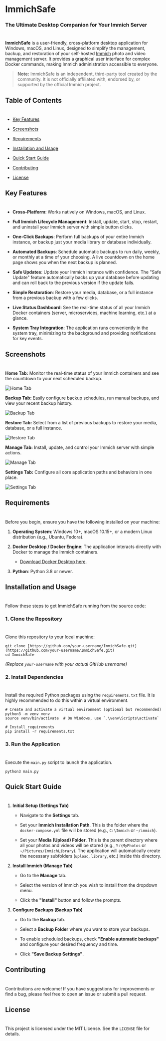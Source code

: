 # ImmichSafe

### The Ultimate Desktop Companion for Your Immich Server

# 

**ImmichSafe** is a user-friendly, cross-platform desktop application for Windows, macOS, and Linux, designed to simplify the management, backup, and restoration of your self-hosted [Immich](https://immich.app/ "null") photo and video management server. It provides a graphical user interface for complex Docker commands, making Immich administration accessible to everyone.

> **Note:** ImmichSafe is an independent, third-party tool created by the community. It is not officially affiliated with, endorsed by, or supported by the official Immich project.

## Table of Contents

# 

-   [Key Features](https://www.google.com/search?q=%23key-features "null")
    
-   [Screenshots](https://www.google.com/search?q=%23screenshots "null")
    
-   [Requirements](https://www.google.com/search?q=%23requirements "null")
    
-   [Installation and Usage](https://www.google.com/search?q=%23installation-and-usage "null")
    
-   [Quick Start Guide](https://www.google.com/search?q=%23quick-start-guide "null")
    
-   [Contributing](https://www.google.com/search?q=%23contributing "null")
    
-   [License](https://www.google.com/search?q=%23license "null")
    

## Key Features

# 

-   **Cross-Platform**: Works natively on Windows, macOS, and Linux.
    
-   **Full Immich Lifecycle Management**: Install, update, start, stop, restart, and uninstall your Immich server with simple button clicks.
    
-   **One-Click Backups**: Perform full backups of your entire Immich instance, or backup just your media library or database individually.
    
-   **Automated Backups**: Schedule automatic backups to run daily, weekly, or monthly at a time of your choosing. A live countdown on the home page shows you when the next backup is planned.
    
-   **Safe Updates**: Update your Immich instance with confidence. The "Safe Update" feature automatically backs up your database before updating and can roll back to the previous version if the update fails.
    
-   **Simple Restoration**: Restore your media, database, or a full instance from a previous backup with a few clicks.
    
-   **Live Status Dashboard**: See the real-time status of all your Immich Docker containers (server, microservices, machine learning, etc.) at a glance.
    
-   **System Tray Integration**: The application runs conveniently in the system tray, minimizing to the background and providing notifications for key events.
    

## Screenshots

# 

**Home Tab:** Monitor the real-time status of your Immich containers and see the countdown to your next scheduled backup.

![Home Tab](https://github.com/epichfallen/ImmichSafe/blob/main/assets/screenshots/home-tab.png)

**Backup Tab:** Easily configure backup schedules, run manual backups, and view your recent backup history.

![Backup Tab](https://github.com/epichfallen/ImmichSafe/blob/main/assets/screenshots/backup-tab.png)

**Restore Tab:** Select from a list of previous backups to restore your media, database, or a full instance.

![Restore Tab](https://github.com/epichfallen/ImmichSafe/blob/main/assets/screenshots/restore-tab.png)

**Manage Tab:** Install, update, and control your Immich server with simple actions.

![Manage Tab](https://github.com/epichfallen/ImmichSafe/blob/main/assets/screenshots/manage-tab.png)

**Settings Tab:** Configure all core application paths and behaviors in one place.

![Settings Tab](https://github.com/epichfallen/ImmichSafe/blob/main/assets/screenshots/settings-tab.png)

## Requirements

# 

Before you begin, ensure you have the following installed on your machine:

1.  **Operating System**: Windows 10+, macOS 10.15+, or a modern Linux distribution (e.g., Ubuntu, Fedora).
    
2.  **Docker Desktop / Docker Engine**: The application interacts directly with Docker to manage the Immich containers.
    
    -   [Download Docker Desktop here](https://www.docker.com/products/docker-desktop/ "null").
        
3.  **Python**: Python 3.8 or newer.
    

## Installation and Usage

# 

Follow these steps to get ImmichSafe running from the source code:

### 1\. Clone the Repository

# 

Clone this repository to your local machine:

    git clone [https://github.com/your-username/ImmichSafe.git](https://github.com/your-username/ImmichSafe.git)
    cd ImmichSafe
    

_(Replace `your-username` with your actual GitHub username)_

### 2\. Install Dependencies

# 

Install the required Python packages using the `requirements.txt` file. It is highly recommended to do this within a virtual environment.

    # Create and activate a virtual environment (optional but recommended)
    python3 -m venv venv
    source venv/bin/activate  # On Windows, use `.\venv\Scripts\activate`
    
    # Install requirements
    pip install -r requirements.txt
    

### 3\. Run the Application

# 

Execute the `main.py` script to launch the application.

    python3 main.py
    

## Quick Start Guide

# 

1.  **Initial Setup (Settings Tab)**
    
    -   Navigate to the **Settings** tab.
        
    -   Set your **Immich Installation Path**. This is the folder where the `docker-compose.yml` file will be stored (e.g., `C:\Immich` or `~/immich`).
        
    -   Set your **Media (Upload) Folder**. This is the parent directory where all your photos and videos will be stored (e.g., `Y:\MyPhotos` or `~/Pictures/ImmichLibrary`). The application will automatically create the necessary subfolders (`upload`, `library`, etc.) inside this directory.
        
2.  **Install Immich (Manage Tab)**
    
    -   Go to the **Manage** tab.
        
    -   Select the version of Immich you wish to install from the dropdown menu.
        
    -   Click the **"Install"** button and follow the prompts.
        
3.  **Configure Backups (Backup Tab)**
    
    -   Go to the **Backup** tab.
        
    -   Select a **Backup Folder** where you want to store your backups.
        
    -   To enable scheduled backups, check **"Enable automatic backups"** and configure your desired frequency and time.
        
    -   Click **"Save Backup Settings"**.
        

## Contributing

# 

Contributions are welcome! If you have suggestions for improvements or find a bug, please feel free to open an issue or submit a pull request.

## License

# 

This project is licensed under the MIT License. See the `LICENSE` file for details.
